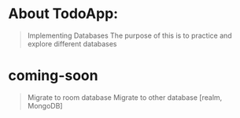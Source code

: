 # About TodoApp:
> Implementing Databases
> The purpose of this is to practice and explore different databases


# coming-soon
> Migrate to room database
> Migrate to other database [realm, MongoDB]